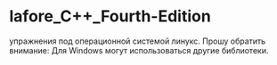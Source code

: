 # lafore_C++_Fourth-Edition
упражнения под операционной системой линукс.
Прошу обратить внимание: Для Windows могут использоваться другие библиотеки.

